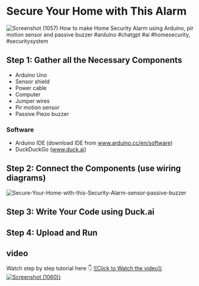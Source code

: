 # Secure Your Home with This Alarm
![Screenshot (1057)](https://github.com/user-attachments/assets/1231a3da-9ad4-4da5-af55-4cee63e38e0f)
How to make Home Security Alarm using Arduino, pir motion sensor and passive buzzer  #arduino #chatgpt #ai #homesecurity, #securitysystem

## Step 1: Gather all the Necessary Components
* Arduino Uno
* Sensor shield
* Power cable
* Computer
* Jumper wires
* Pir motion sensor
* Passive Piezo buzzer

### Software
* Arduino IDE (download IDE from www.arduino.cc/en/software) 
* DuckDuckGo (www.duck.ai)

## Step 2: Connect the Components (use wiring diagrams)
![Secure-Your-Home-with-this-Security-Alarm-sensor-passive-buzzer](https://github.com/user-attachments/assets/9e5c6723-f2ca-4547-a3d4-35622aaabb25)


## Step 3: Write Your Code using Duck.ai
## Step 4: Upload and Run

## video
Watch step by step tutorial here :point_down: [![Click to Watch the video](![Screenshot (1060)](https://github.com/user-attachments/assets/31dd5fda-08b1-468f-b839-f58630041508))](https://youtu.be/OJyP_r0AuPA)

